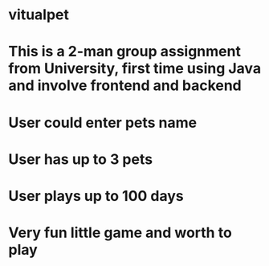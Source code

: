 # vitualpet
# This is a 2-man group assignment from University, first time using Java and involve frontend and backend
# User could enter pets name
# User has up to 3 pets
# User plays up to 100 days
# Very fun little game and worth to play
